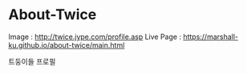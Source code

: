 # About-Twice

Image : http://twice.jype.com/profile.asp
Live Page : https://marshall-ku.github.io/about-twice/main.html

트둥이들 프로필 
